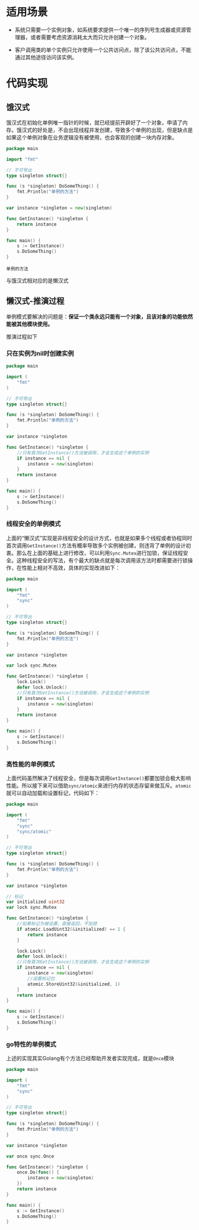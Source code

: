 # 适用场景

- 系统只需要一个实例对象，如系统要求提供一个唯一的序列号生成器或资源管理器，或者需要考虑资源消耗太大而只允许创建一个对象。

- 客户调用类的单个实例只允许使用一个公共访问点，除了该公共访问点，不能通过其他途径访问该实例。

# 代码实现

## 饿汉式

饿汉式在初始化单例唯一指针的时候，就已经提前开辟好了一个对象，申请了内存。饿汉式的好处是，不会出现线程并发创建，导致多个单例的出现，但是缺点是如果这个单例对象在业务逻辑没有被使用，也会客观的创建一块内存对象。

```go
package main

import "fmt"

// 不可导出
type singleton struct{}

func (s *singleton) DoSomeThing() {
	fmt.Println("单例的方法")
}

var instance *singleton = new(singleton)

func GetInstance() *singleton {
	return instance
}

func main() {
	s := GetInstance()
	s.DoSomeThing()
}

```

```
单例的方法
```

与饿汉式相对应的是懒汉式

## 懒汉式-推演过程

单例模式要解决的问题是：**保证一个类永远只能有一个对象，且该对象的功能依然能被其他模块使用。**

推演过程如下

### 只在实例为nil时创建实例

```go
package main

import (
	"fmt"
)

// 不可导出
type singleton struct{}

func (s *singleton) DoSomeThing() {
	fmt.Println("单例的方法")
}

var instance *singleton

func GetInstance() *singleton {
	//只有首次GetInstance()方法被调用，才会生成这个单例的实例
	if instance == nil {
		instance = new(singleton)
	}
	return instance
}

func main() {
	s := GetInstance()
	s.DoSomeThing()
}

```

### 线程安全的单例模式

上面的“懒汉式”实现是非线程安全的设计方式，也就是如果多个线程或者协程同时首次调用`GetInstance()`方法有概率导致多个实例被创建，则违背了单例的设计初衷。那么在上面的基础上进行修改，可以利用`Sync.Mutex`进行加锁，保证线程安全。这种线程安全的写法，有个最大的缺点就是每次调用该方法时都需要进行锁操作，在性能上相对不高效，具体的实现改进如下：

```go
package main

import (
	"fmt"
	"sync"
)

// 不可导出
type singleton struct{}

func (s *singleton) DoSomeThing() {
	fmt.Println("单例的方法")
}

var instance *singleton

var lock sync.Mutex

func GetInstance() *singleton {
	lock.Lock()
	defer lock.Unlock()
	//只有首次GetInstance()方法被调用，才会生成这个单例的实例
	if instance == nil {
		instance = new(singleton)
	}
	return instance
}

func main() {
	s := GetInstance()
	s.DoSomeThing()
}

```

### 高性能的单例模式

上面代码虽然解决了线程安全，但是每次调用`GetInstance()`都要加锁会极大影响性能。所以接下来可以借助`sync/atomic`来进行内存的状态存留来做互斥。`atomic`就可以自动加载和设置标记，代码如下：

```go
package main

import (
	"fmt"
	"sync"
	"sync/atomic"
)

// 不可导出
type singleton struct{}

func (s *singleton) DoSomeThing() {
	fmt.Println("单例的方法")
}

var instance *singleton

// 标记
var initialized uint32
var lock sync.Mutex

func GetInstance() *singleton {
	//如果标记为被设置，直接返回，不加锁
	if atomic.LoadUint32(&initialized) == 1 {
		return instance
	}

	lock.Lock()
	defer lock.Unlock()
	//只有首次GetInstance()方法被调用，才会生成这个单例的实例
	if instance == nil {
		instance = new(singleton)
		//设置标记位
		atomic.StoreUint32(&initialized, 1)
	}
	return instance
}

func main() {
	s := GetInstance()
	s.DoSomeThing()
}

```

### go特性的单例模式

上述的实现其实Golang有个方法已经帮助开发者实现完成，就是`Once`模块

```go
package main

import (
	"fmt"
	"sync"
)

// 不可导出
type singleton struct{}

func (s *singleton) DoSomeThing() {
	fmt.Println("单例的方法")
}

var instance *singleton

var once sync.Once

func GetInstance() *singleton {
	once.Do(func() {
		instance = new(singleton)
	})
	return instance
}

func main() {
	s := GetInstance()
	s.DoSomeThing()
}

```

